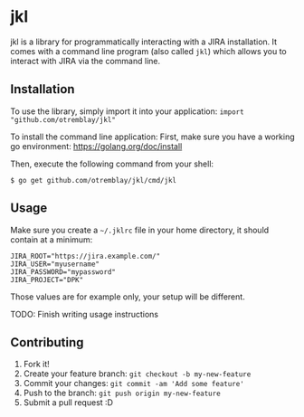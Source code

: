 # jkl
jkl is a library for programmatically interacting with a JIRA installation.  It
comes with a command line program (also called `jkl`) which allows you to
interact with JIRA via the command line.

## Installation
To use the library, simply import it into your application:
`import "github.com/otremblay/jkl"`

To install the command line application:
First, make sure you have a working go environment:
https://golang.org/doc/install

Then, execute the following command from your shell:

`$ go get github.com/otremblay/jkl/cmd/jkl`

## Usage

Make sure you create a `~/.jklrc` file in your home directory, it should contain
at a minimum:

```
JIRA_ROOT="https://jira.example.com/"
JIRA_USER="myusername"
JIRA_PASSWORD="mypassword"
JIRA_PROJECT="DPK"
```
Those values are for example only, your setup will be different.

TODO: Finish writing usage instructions

## Contributing

1. Fork it!
2. Create your feature branch: `git checkout -b my-new-feature`
3. Commit your changes: `git commit -am 'Add some feature'`
4. Push to the branch: `git push origin my-new-feature`
5. Submit a pull request :D
